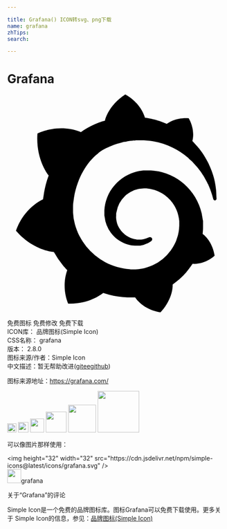 ```yaml
---

title: Grafana() ICON转svg、png下载
name: grafana
zhTips: 
search: 

---
```


# Grafana  <small style="font-size: 60%;font-weight: 100"></small>

<div id="svg" class="svg-wrap">
<svg role="img" xmlns="http://www.w3.org/2000/svg" viewBox="0 0 24 24"><title>Grafana icon</title><path d="M22.999 10.626c-.043-.405-.106-.873-.234-1.384s-.341-1.065-.618-1.661c-.298-.575-.66-1.193-1.15-1.768-.192-.234-.405-.447-.618-.681.341-1.342-.405-2.513-.405-2.513-1.299-.085-2.108.405-2.406.618-.043-.021-.106-.043-.149-.064-.213-.085-.447-.17-.681-.256-.234-.064-.469-.149-.703-.192-.234-.064-.49-.106-.745-.149-.043 0-.085-.021-.128-.021C14.608.766 12.99 0 12.99 0c-1.853 1.193-2.215 2.79-2.215 2.79s0 .043-.021.085c-.106.021-.192.064-.298.085-.128.043-.277.085-.405.149s-.277.106-.405.17c-.277.128-.532.256-.809.405a8.52 8.52 0 0 0-.745.469c-.043-.021-.064-.043-.064-.043-2.492-.958-4.706.192-4.706.192-.192 2.662 1.001 4.323 1.235 4.621-.064.17-.106.319-.17.49a10.658 10.658 0 0 0-.405 1.853c-.021.085-.021.192-.043.277-2.3 1.129-2.981 3.471-2.981 3.471 1.917 2.215 4.174 2.343 4.174 2.343a9.61 9.61 0 0 0 .98 1.448c.149.192.319.362.49.554-.703 2.002.106 3.684.106 3.684 2.151.085 3.556-.937 3.854-1.171l.639.192c.66.17 1.342.277 2.002.298h.873c1.001 1.448 2.79 1.64 2.79 1.64 1.256-1.342 1.342-2.641 1.342-2.939v-.021-.043-.064c.256-.192.511-.383.767-.596.511-.447.937-.98 1.32-1.533.043-.043.064-.106.106-.149 1.427.085 2.428-.894 2.428-.894-.234-1.491-1.086-2.215-1.256-2.343l-.021-.021-.021-.021-.021-.021c0-.085.021-.17.021-.277.021-.17.021-.319.021-.49v-.213-.277-.128c0-.043 0-.085-.021-.128l-.043-.256c-.021-.17-.064-.319-.085-.49a6.327 6.327 0 0 0-.724-1.789 6.634 6.634 0 0 0-1.214-1.448 5.89 5.89 0 0 0-1.533-.98 5.368 5.368 0 0 0-1.682-.469c-.277-.043-.575-.043-.852-.043h-.128-.298c-.149.021-.298.043-.426.064-.575.106-1.107.319-1.576.596s-.873.639-1.214 1.043a4.284 4.284 0 0 0-.767 1.299c-.17.447-.277.937-.298 1.384v.511c0 .064 0 .106.021.17a3.642 3.642 0 0 0 .703 1.81c.256.341.532.596.852.809.319.213.639.362.98.469s.66.149.958.128h.446c.043 0 .085-.021.106-.021.043 0 .064-.021.106-.021.064-.021.149-.043.213-.064.128-.043.256-.106.383-.149.128-.064.234-.128.319-.192.021-.021.064-.043.085-.064a.24.24 0 0 0 .043-.341.298.298 0 0 0-.319-.064c-.021.021-.043.021-.085.043a1.43 1.43 0 0 1-.277.106c-.106.021-.213.064-.319.085-.064 0-.106.021-.17.021h-.361s-.021 0 0 0h-.086c-.022 0-.064 0-.085-.021-.234-.043-.49-.106-.724-.213s-.469-.256-.66-.447c-.213-.192-.383-.405-.532-.66s-.234-.532-.277-.809c-.021-.149-.043-.298-.021-.447v-.128c0 .021 0 0 0 0v-.043-.064c0-.085.021-.149.043-.234a3.114 3.114 0 0 1 .916-1.725c.128-.128.256-.234.405-.319.149-.106.298-.192.447-.256s.319-.128.49-.17c.17-.043.341-.085.511-.085.085 0 .17-.021.256-.021H15.228c.021 0 0 0 0 0h.085a4.046 4.046 0 0 1 1.619.49c.681.383 1.256.958 1.597 1.661.17.341.298.724.362 1.129.021.106.021.192.043.298v.554c0 .106-.021.213-.021.319-.021.106-.021.213-.043.319l-.064.319c-.021.106-.128.405-.192.618s-.362.788-.618 1.129a5.164 5.164 0 0 1-2.002 1.64c-.405.17-.809.319-1.235.383a3.221 3.221 0 0 1-.639.064h-.319c.021 0 0 0 0 0h-.021c-.106 0-.234 0-.341-.021-.469-.043-.916-.128-1.363-.256s-.873-.298-1.278-.511a6.956 6.956 0 0 1-2.108-1.746c-.277-.362-.532-.745-.745-1.15s-.362-.831-.49-1.256a5.489 5.489 0 0 1-.213-1.32v-.49-.17c0-.213.021-.447.064-.681.021-.234.064-.447.106-.681s.106-.447.17-.681.277-.873.469-1.278c.383-.809.873-1.533 1.448-2.108.149-.149.298-.277.469-.405.064-.064.213-.192.383-.298s.341-.213.532-.298c.085-.043.17-.085.277-.128.043-.021.085-.043.149-.064.043-.021.085-.043.149-.064.192-.085.383-.149.575-.213.043-.021.106-.021.149-.043s.106-.021.149-.043.192-.043.298-.085c.043-.021.106-.021.149-.043.043 0 .106-.021.149-.021s.106-.021.149-.021l.17-.043c.043 0 .106-.021.149-.021.064 0 .106-.021.17-.021.043 0 .128-.021.17-.021s.064 0 .106-.021h.149c.064 0 .106 0 .17-.021h.085s.021 0 0 0H15.033c.383.021.767.064 1.129.128a7.234 7.234 0 0 1 2.044.681 7.676 7.676 0 0 1 1.661 1.086c.021.021.064.043.085.085.021.021.064.043.085.085.064.043.106.106.17.149s.106.106.17.149c.043.064.106.106.149.17a7.88 7.88 0 0 1 1.406 1.98c.021.021.021.043.043.085.021.021.021.043.043.085s.043.106.085.149c.021.043.043.106.064.149s.043.106.064.149c.085.192.149.383.213.575.106.298.17.554.234.767a.204.204 0 0 0 .192.149c.106 0 .17-.085.17-.192-.021-.256-.021-.532-.043-.852z"/></svg>
</div>
<detail full-name='grafana'></detail>

<div class="detail-page">
<p>
<span><span class="badge-success badge">免费图标</span> <span class="badge-success badge">免费修改</span>  <span class="badge-success badge">免费下载</span> </span>
<br/>
<span>
ICON库：
<span class="badge-secondary badge">品牌图标(Simple Icon)</span> 
</span>
<br/>
<span>
CSS名称：
<span class="badge-secondary badge">grafana</span> 
</span>

<br/>
<span>
版本：
<span class="badge-secondary badge">2.8.0</span> 
</span>
<br/>
<span>图标来源/作者：<span class="badge-light badge">Simple Icon</span></span> 
<br/>
<span class="zh-detail">中文描述：暂无<span class="help-link"><span>帮助改进</span>(<a href="https://gitee.com/liuwave/icon-helper/edit/master/json/brands/grafana.json" target="_blank" rel="noopener noreferrer">gitee</a><a href="https://github.com/liuwave/icon-helper/edit/master/json/brands/grafana.json" target="_blank" rel="noopener noreferrer">github</a></span>)</span><br/>
</p>
</div><div class="description description alert alert-light"><p>图标来源地址：<a href="https://grafana.com/" target="_blank" rel="noopener noreferrer">https://grafana.com/</a></p></div>
<div class="alert alert-dark">
<img height="21" width="21" src="https://cdn.jsdelivr.net/npm/simple-icons@latest/icons/grafana.svg" />
<img height="24" width="24" src="https://cdn.jsdelivr.net/npm/simple-icons@latest/icons/grafana.svg" />
<img height="32" width="32" src="https://cdn.jsdelivr.net/npm/simple-icons@latest/icons/grafana.svg" />
<img height="48" width="48" src="https://cdn.jsdelivr.net/npm/simple-icons@latest/icons/grafana.svg" />
<img height="64" width="64" src="https://cdn.jsdelivr.net/npm/simple-icons@latest/icons/grafana.svg" />
<img height="96" width="96" src="https://cdn.jsdelivr.net/npm/simple-icons@latest/icons/grafana.svg" />

</div>
<div>
  <p>可以像图片那样使用：    
  </p>
  <div class="alert alert-primary" style="font-size: 14px">
    &lt;img height="32" width="32" src="https://cdn.jsdelivr.net/npm/simple-icons@latest/icons/grafana.svg" /&gt;
    <copy-btn content='<img height="32" width="32" src="https://cdn.jsdelivr.net/npm/simple-icons@latest/icons/grafana.svg" />'></copy-btn>
  </div>
  <div class="alert alert-secondary">
    <img height="32" width="32" src="https://cdn.jsdelivr.net/npm/simple-icons@latest/icons/grafana.svg" />grafana
    <copy-btn content="grafana" btn-title="复制图标名称"></copy-btn>
  </div>
</div>

<Vssue title="关于“Grafana”的评论" >关于“Grafana”的评论</Vssue>


<div><p>Simple Icon是一个免费的品牌图标库。图标Grafana可以免费下载使用。更多关于  Simple Icon的信息，参见：<a target="_blank" href="https://iconhelper.cn/brands.html">品牌图标(Simple Icon)</a>
</p></div>
